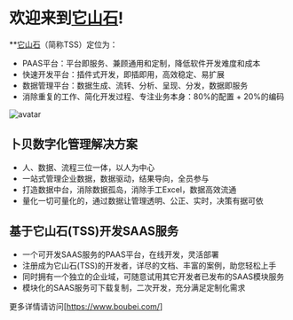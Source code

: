 欢迎来到[它山石](https://www.boubei.com/)!
============

**[它山石](https://www.boubei.com/)（简称TSS）定位为：
<ul>
  <li>PAAS平台：平台即服务、兼顾通用和定制，降低软件开发难度和成本</li>  
  <li>快速开发平台：插件式开发，即插即用，高效稳定、易扩展</li>              
  <li>数据管理平台：数据生成、流转、分析、呈现、分发，数据即服务</li>
  <li>消除重复的工作、简化开发过程、专注业务本身：80%的配置 + 20%的编码</li>
</ul>

![avatar](http://www.boubei.com/doc/tss/images/1.png)
<h2>卜贝数字化管理解决方案</h2>
<ul>
  <li>人、数据、流程三位一体，以人为中心</li>
  <li>一站式管理企业数据，数据驱动，结果导向，全员参与</li>
  <li>打造数据中台，消除数据孤岛，消除手工Excel，数据高效流通</li>
  <li>量化一切可量化的，通过数据让管理透明、公正、实时，决策有据可依</li>
</ul>

<h2>基于它山石(TSS)开发SAAS服务</h2>
<ul>
  <li>一个可开发SAAS服务的PAAS平台，在线开发，灵活部署</li>
  <li>注册成为它山石(TSS)的开发者，详尽的文档、丰富的案例，助您轻松上手</li>
  <li>同时拥有一个独立的企业域，可随意试用其它开发者已发布的SAAS模块服务</li>
  <li>模块化的SAAS服务可下载复制，二次开发，充分满足定制化需求</li>
</ul>

更多详情请访问[https://www.boubei.com/]
